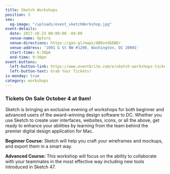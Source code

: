 ```yaml
---
title: Sketch Workshops
position: 5
seo:
  og-image: "/uploads/event_sketchWorkshop.jpg"
event-details:
  date: 2017-10-23 00:00:00 -04:00
  venue-name: Optoro
  venue-directions: https://goo.gl/maps/ABDxndG8BEr
  venue-address: '1001 G St NW #1200, Washington, DC 20001'
  start-time: 6:30pm
  end-time: 9:30pm
event-buttons:
  left-button-link: https://www.eventbrite.com/e/sketch-workshops-tickets-38419392437
  left-button-text: Grab Your Tickets!
is-monday: true
category: workshops
---
```


### Tickets On Sale October 4 at 9am!

Sketch is bringing an exclusive evening of workshops for both beginner and advanced users of the award-winning design software to DC. Whether you use Sketch to create user interfaces, websites, icons, or all the above, get ready to enhance your abilities by learning from the team behind the premier digital design application for Mac.
 
**Beginner Course:** Sketch will help you craft your wireframes and mockups, and export them in a smart way.
 
**Advanced Course:** This workshop will focus on the ability to collaborate with your teammates in the most effective way including new tools introduced in Sketch 47.